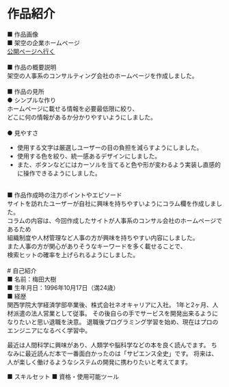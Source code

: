 # 作品紹介<br>
■ 作品画像<br>
■ 架空の企業ホームページ<br>
[公開ページへ行く](https://umedahiroki.github.io/github.io/)<br>  
■ 作品の概要説明<br>
架空の人事系のコンサルティング会社のホームページを作成しました。<br>
<br>
■ 作品の見所<br>
● シンプルな作り<br>
ホームページに載せる情報を必要最低限に絞り、<br>
どこに何の情報があるか分かりやすいようにしました。<br>
<br>
● 見やすさ
* 使用する文字は厳選しユーザーの目の負担を減らすようにしました。<br>
* 使用する色を絞り、統一感あるデザインにしました。<br>
* また、ボタンなどにはカーソルを当てると色や形が変わるよう実装し直感的に操作できるようにしました。<br>
<br>
■ 作品作成時の注力ポイントやエピソード<br>
サイトを訪れたユーザーが自社に興味を持ちやすいようにコラム欄を作成しました。<br>
コラムの内容は、今回作成したサイトが人事系のコンサル会社のホームページであるため<br>
組織制度や人材管理など人事の方が興味を持ちやすい内容にしました。<br>
また人事の方が関心がありそうなキーワードを多く載せることで、<br>
検索ヒットの確率を上げられるようにしました。<br>
<br>
# 自己紹介<br>
■ 名前：梅田大樹<br>
■ 生年月日：1996年10月17日（満24歳）<br>
■ 経歴<br>
関西学院大学経済学部卒業後、株式会社ネオキャリアに入社。
1年と2ヶ月、人材派遣の法人営業として従事。
その後自らの手でサービスを開発出来るようになりたいと思い退職を決意。
退職後プログラミング学習を始め、現在はプロのエンジニアになるべく学習中。

最近は人間科学に興味があり、人類学や脳科学などの本を良く読んでます。
ちなみに最近読んだ本で一番面白かったのは「サピエンス全史」です。
将来は、人が楽しく働けるようなシステムの開発に携わりたいと考えてます。

■ スキルセット
■ 資格・使用可能ツール


